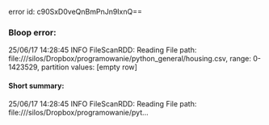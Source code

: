 error id: c90SxD0veQnBmPnJn9IxnQ==
### Bloop error:

25/06/17 14:28:45 INFO FileScanRDD: Reading File path: file://<HOME>/silos/Dropbox/programowanie/python_general/housing.csv, range: 0-1423529, partition values: [empty row]
#### Short summary: 

25/06/17 14:28:45 INFO FileScanRDD: Reading File path: file://<HOME>/silos/Dropbox/programowanie/pyt...